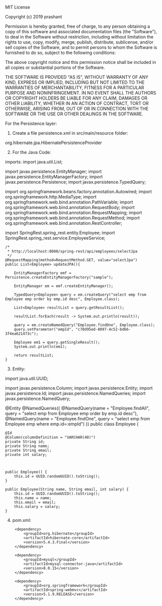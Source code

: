MIT License

Copyright (c) 2019 prashant

Permission is hereby granted, free of charge, to any person obtaining a copy
of this software and associated documentation files (the "Software"), to deal
in the Software without restriction, including without limitation the rights
to use, copy, modify, merge, publish, distribute, sublicense, and/or sell
copies of the Software, and to permit persons to whom the Software is
furnished to do so, subject to the following conditions:

The above copyright notice and this permission notice shall be included in all
copies or substantial portions of the Software.

THE SOFTWARE IS PROVIDED "AS IS", WITHOUT WARRANTY OF ANY KIND, EXPRESS OR
IMPLIED, INCLUDING BUT NOT LIMITED TO THE WARRANTIES OF MERCHANTABILITY,
FITNESS FOR A PARTICULAR PURPOSE AND NONINFRINGEMENT. IN NO EVENT SHALL THE
AUTHORS OR COPYRIGHT HOLDERS BE LIABLE FOR ANY CLAIM, DAMAGES OR OTHER
LIABILITY, WHETHER IN AN ACTION OF CONTRACT, TORT OR OTHERWISE, ARISING FROM,
OUT OF OR IN CONNECTION WITH THE SOFTWARE OR THE USE OR OTHER DEALINGS IN THE
SOFTWARE.

For the Persistence layer:

1. Create a file persistence.xml in src/main/resource folder:

<persistence xmlns="http://java.sun.com/xml/ns/persistence"
             xmlns:xsi="http://www.w3.org/2001/XMLSchema-instance"
             xsi:schemaLocation="http://java.sun.com/xml/ns/persistence http://java.sun.com/xml/ns/persistence/persistence_2_0.xsd"
             version="2.0">
   <persistence-unit name="sample">
      <provider>org.hibernate.jpa.HibernatePersistenceProvider</provider>
      <properties>
      	 <property name="javax.persistence.jdbc.driver" value="com.mysql.cj.jdbc.Driver"/>
      	 <property name="javax.persistence.jdbc.url" value="jdbc:mysql://localhost:3306/emp_db?useUnicode=true&amp;useJDBCCompliantTimezoneShift=true&amp;useLegacyDatetimeCode=false&amp;serverTimezone=UTC"/>
      	 <property name="javax.persistence.jdbc.user" value="root"/>
         <property name="javax.persistence.jdbc.password" value="Root123!"/>
         <property name="hibernate.hbm2ddl.auto" value="update"/>
         <property name="hibernate.show_sql" value="true"/>
      </properties>
   </persistence-unit>
</persistence>

2. For the Java Code:

imports:
import java.util.List;

import javax.persistence.EntityManager;
import javax.persistence.EntityManagerFactory;
import javax.persistence.Persistence;
import javax.persistence.TypedQuery;

import org.springframework.beans.factory.annotation.Autowired;
import org.springframework.http.MediaType;
import org.springframework.web.bind.annotation.PathVariable;
import org.springframework.web.bind.annotation.RequestBody;
import org.springframework.web.bind.annotation.RequestMapping;
import org.springframework.web.bind.annotation.RequestMethod;
import org.springframework.web.bind.annotation.RestController;

import SpringRest.spring_rest.entity.Employee;
import SpringRest.spring_rest.service.EmployeeService;

	/*
	 * http://localhost:8080/spring-rest/api/employees/selectJpa
	 */
	@RequestMapping(method=RequestMethod.GET, value="selectJpa")
	public List<Employee> updateJPA(){
		
		EntityManagerFactory emf = Persistence.createEntityManagerFactory("sample");
		
		EntityManager em = emf.createEntityManager();
		
		TypedQuery<Employee> query = em.createQuery("select emp from Employee emp order by emp.id desc", Employee.class);
		
		List<Employee> resultList = query.getResultList();
		
		resultList.forEach(result -> System.out.println(result));
		
		query = em.createNamedQuery("Employee.findOne", Employee.class);
		query.setParameter("empId", "c70d95ed-8097-4c52-bd66-3f4ea621473c");
		
		Employee em1 = query.getSingleResult();
		System.out.println(em1);
		
		return resultList;
	}
	
	
3. Entity:

import java.util.UUID;

import javax.persistence.Column;
import javax.persistence.Entity;
import javax.persistence.Id;
import javax.persistence.NamedQueries;
import javax.persistence.NamedQuery;

@Entity
@NamedQueries({
	@NamedQuery(name = "Employee.findAll", query = "select emp from Employee emp order by emp.id desc"),
	@NamedQuery(name = "Employee.findOne", query = "select emp from Employee emp where emp.id=:empId")
})
public class Employee {
	
	@Id
	@Column(columnDefinition = "VARCHAR(40)")
	private String id;
	private String name;
	private String email;
	private int salary;
	
	
	
	public Employee() {
		this.id = UUID.randomUUID().toString();
	}

	public Employee(String name, String email, int salary) {
		this.id = UUID.randomUUID().toString();
		this.name = name;
		this.email = email;
		this.salary = salary;
	}
	
4. pom.xml:

		<dependency>
			<groupId>org.hibernate</groupId>
			<artifactId>hibernate-core</artifactId>
			<version>5.4.3.Final</version>
		</dependency>

		<dependency>
			<groupId>mysql</groupId>
			<artifactId>mysql-connector-java</artifactId>
			<version>8.0.15</version>
		</dependency>
		
		<dependency>
			<groupId>org.springframework</groupId>
			<artifactId>spring-webmvc</artifactId>
			<version>5.1.9.RELEASE</version>
		</dependency>

